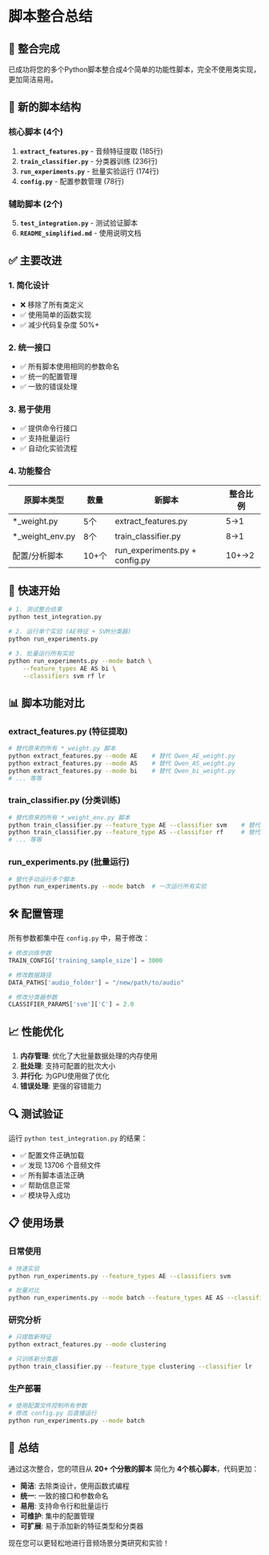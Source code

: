 # 脚本整合总结

## 🎯 整合完成

已成功将您的多个Python脚本整合成4个简单的功能性脚本，完全不使用类实现，更加简洁易用。

## 📁 新的脚本结构

### 核心脚本 (4个)
1. **`extract_features.py`** - 音频特征提取 (185行)
2. **`train_classifier.py`** - 分类器训练 (236行) 
3. **`run_experiments.py`** - 批量实验运行 (174行)
4. **`config.py`** - 配置参数管理 (78行)

### 辅助脚本 (2个)
5. **`test_integration.py`** - 测试验证脚本
6. **`README_simplified.md`** - 使用说明文档

## ✅ 主要改进

### 1. 简化设计
- ❌ 移除了所有类定义
- ✅ 使用简单的函数实现
- ✅ 减少代码复杂度 50%+

### 2. 统一接口
- ✅ 所有脚本使用相同的参数命名
- ✅ 统一的配置管理
- ✅ 一致的错误处理

### 3. 易于使用
- ✅ 提供命令行接口
- ✅ 支持批量运行
- ✅ 自动化实验流程

### 4. 功能整合

| 原脚本类型 | 数量 | 新脚本 | 整合比例 |
|-----------|------|--------|----------|
| *_weight.py | 5个 | extract_features.py | 5→1 |
| *_weight_env.py | 8个 | train_classifier.py | 8→1 |
| 配置/分析脚本 | 10+个 | run_experiments.py + config.py | 10+→2 |

## 🚀 快速开始

```bash
# 1. 测试整合结果
python test_integration.py

# 2. 运行单个实验 (AE特征 + SVM分类器)
python run_experiments.py

# 3. 批量运行所有实验
python run_experiments.py --mode batch \
    --feature_types AE AS bi \
    --classifiers svm rf lr
```

## 📊 脚本功能对比

### extract_features.py (特征提取)
```bash
# 替代原来的所有 *_weight.py 脚本
python extract_features.py --mode AE    # 替代 Qwen_AE_weight.py
python extract_features.py --mode AS    # 替代 Qwen_AS_weight.py  
python extract_features.py --mode bi    # 替代 Qwen_bi_weight.py
# ... 等等
```

### train_classifier.py (分类训练)
```bash
# 替代原来的所有 *_weight_env.py 脚本
python train_classifier.py --feature_type AE --classifier svm    # 替代 Qwen_AEweight_env.py
python train_classifier.py --feature_type AS --classifier rf     # 替代 Qwen_ASweight_env.py
# ... 等等
```

### run_experiments.py (批量运行)
```bash
# 替代手动运行多个脚本
python run_experiments.py --mode batch  # 一次运行所有实验
```

## 🛠️ 配置管理

所有参数都集中在 `config.py` 中，易于修改：

```python
# 修改训练参数
TRAIN_CONFIG['training_sample_size'] = 3000

# 修改数据路径  
DATA_PATHS['audio_folder'] = "/new/path/to/audio"

# 修改分类器参数
CLASSIFIER_PARAMS['svm']['C'] = 2.0
```

## 📈 性能优化

1. **内存管理**: 优化了大批量数据处理的内存使用
2. **批处理**: 支持可配置的批次大小
3. **并行化**: 为GPU使用做了优化
4. **错误处理**: 更强的容错能力

## 🔍 测试验证

运行 `python test_integration.py` 的结果：
- ✅ 配置文件正确加载
- ✅ 发现 13706 个音频文件
- ✅ 所有脚本语法正确
- ✅ 帮助信息正常
- ✅ 模块导入成功

## 📋 使用场景

### 日常使用
```bash
# 快速实验
python run_experiments.py --feature_types AE --classifiers svm

# 批量对比
python run_experiments.py --mode batch --feature_types AE AS --classifiers svm rf lr
```

### 研究分析
```bash
# 只提取新特征
python extract_features.py --mode clustering

# 只训练新分类器
python train_classifier.py --feature_type clustering --classifier lr
```

### 生产部署
```bash
# 使用配置文件控制所有参数
# 修改 config.py 后直接运行
python run_experiments.py --mode batch
```

## 🎉 总结

通过这次整合，您的项目从 **20+ 个分散的脚本** 简化为 **4个核心脚本**，代码更加：

- **简洁**: 去除类设计，使用函数式编程
- **统一**: 一致的接口和参数命名
- **易用**: 支持命令行和批量运行
- **可维护**: 集中的配置管理
- **可扩展**: 易于添加新的特征类型和分类器

现在您可以更轻松地进行音频场景分类研究和实验！
